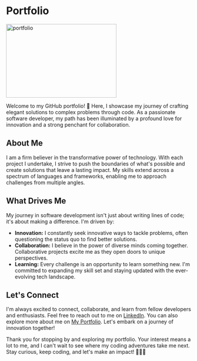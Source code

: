 # Portfolio

<img src='https://i.pinimg.com/564x/09/f4/90/09f4908b96a4ed1becc04a1e7316e5f4.jpg' alt='portfolio' height=200 width=300>

Welcome to my GitHub portfolio! 🚀 Here, I showcase my journey of crafting elegant solutions to complex problems through code. As a passionate software developer, my path has been illuminated by a profound love for innovation and a strong penchant for collaboration.

## About Me

I am a firm believer in the transformative power of technology. With each project I undertake, I strive to push the boundaries of what's possible and create solutions that leave a lasting impact. My skills extend across a spectrum of languages and frameworks, enabling me to approach challenges from multiple angles.

## What Drives Me

My journey in software development isn't just about writing lines of code; it's about making a difference. I'm driven by:

- **Innovation:** I constantly seek innovative ways to tackle problems, often questioning the status quo to find better solutions.
- **Collaboration:** I believe in the power of diverse minds coming together. Collaborative projects excite me as they open doors to unique perspectives.
- **Learning:** Every challenge is an opportunity to learn something new. I'm committed to expanding my skill set and staying updated with the ever-evolving tech landscape.

## Let's Connect

I'm always excited to connect, collaborate, and learn from fellow developers and enthusiasts. Feel free to reach out to me on [LinkedIn](https://www.linkedin.com/in/fagun-raithatha-4365a2178/). You can also explore more about me on [My Portfolio]([https://www.yourportfolio.com](https://portfolio-tau-swart-70.vercel.app/)). Let's embark on a journey of innovation together!

Thank you for stopping by and exploring my portfolio. Your interest means a lot to me, and I can't wait to see where my coding adventures take me next. Stay curious, keep coding, and let's make an impact! 👨‍💻🌟
